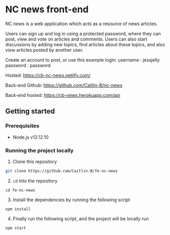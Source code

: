 # NC news front-end

NC news is a web application which acts as a resource of news articles.

Users can sign up and log in using a protected password, where they can post, view and vote on articles and comments. Users can also start discussions by adding new topics, find articles about these topics, and also view articles posted by another user.

Create an account to post, or use this example login: 
username : jessjelly
password : password

Hosted: https://cb-nc-news.netlify.com/

Back-end Github: https://github.com/Caitlin-B/nc-news

Back-end hosted: https://cb-news.herokuapp.com/api

## Getting started

### Prerequisites

- Node.js v12.12.10

### Running the project locally

1. Clone this repository

```bash
git clone https://github.com/Caitlin-B/fe-nc-news
```

2. `cd` into the repository

```
cd fe-nc-news
```

3. Install the dependencies by running the following script

```
npm install
```

4. Finally run the following script, and the project will be locally run

```
npm start
```
